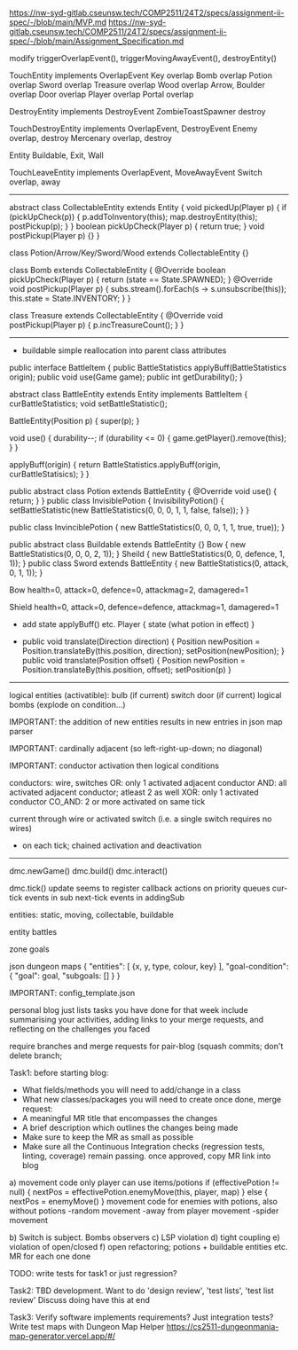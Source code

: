 <!-- SPDX-License-Identifier: zlib-acknowledgement -->

https://nw-syd-gitlab.cseunsw.tech/COMP2511/24T2/specs/assignment-ii-spec/-/blob/main/MVP.md
https://nw-syd-gitlab.cseunsw.tech/COMP2511/24T2/specs/assignment-ii-spec/-/blob/main/Assignment_Specification.md

modify
triggerOverlapEvent(), triggerMovingAwayEvent(), destroyEntity()

TouchEntity implements OverlapEvent
Key overlap
Bomb overlap
Potion overlap
Sword overlap
Treasure overlap
Wood overlap
Arrow, Boulder overlap
Door overlap
Player overlap
Portal overlap

DestroyEntity implements DestroyEvent
ZombieToastSpawner destroy

TouchDestroyEntity implements OverlapEvent, DestroyEvent
Enemy overlap, destroy
Mercenary overlap, destroy

Entity
Buildable, Exit, Wall 

TouchLeaveEntity implements OverlapEvent, MoveAwayEvent
Switch overlap, away

---------------------------------------------------------------------------
abstract class CollectableEntity extends Entity {
  void pickedUp(Player p) {
    if (pickUpCheck(p)) {
      p.addToInventory(this);
      map.destroyEntity(this);
      postPickup(p);
    }
  }
  boolean pickUpCheck(Player p) { return true; }
  void postPickup(Player p) {}
}

class Potion/Arrow/Key/Sword/Wood extends CollectableEntity {}

class Bomb extends CollectableEntity {
  @Override
  boolean pickUpCheck(Player p) {
    return (state == State.SPAWNED);
  }
  @Override
  void postPickup(Player p) {
    subs.stream().forEach(s -> s.unsubscribe(this));
    this.state = State.INVENTORY;
  }
}

class Treasure extends CollectableEntity {
  @Override
  void postPickup(Player p) {
    p.incTreasureCount();
  }
}


---------------------------------------------------------------------------

- buildable simple reallocation into parent class attributes

public interface BattleItem {
    public BattleStatistics applyBuff(BattleStatistics origin);
    public void use(Game game);
    public int getDurability();
}

abstract class BattleEntity extends Entity implements BattleItem {
  curBattleStatistics;
  void setBattleStatistic();

  BattleEntity(Position p) {
    super(p);
  }

  void use() {
      durability--;
      if (durability <= 0) {
          game.getPlayer().remove(this);
      } 
  } 

  applyBuff(origin) {
    return BattleStatistics.applyBuff(origin, curBattleStatisics);
  }
}

public abstract class Potion extends BattleEntity {
  @Override
  void use() { return; }
} 
public class InvisiblePotion {
  InvisibilityPotion() {
    setBattleStatistic(new BattleStatistics(0, 0, 0, 1, 1, false, false));
  }
}

public class InvinciblePotion {
  new BattleStatistics(0, 0, 0, 1, 1, true, true));
}

public abstract class Buildable extends BattleEntity {} 
Bow {
  new BattleStatistics(0, 0, 0, 2, 1)); 
}
Sheild {
  new BattleStatistics(0, 0, defence, 1, 1));
}
public class Sword extends BattleEntity {
  new BattleStatistics(0, attack, 0, 1, 1));
} 

Bow
health=0, attack=0, defence=0, attackmag=2, damagered=1

Shield
health=0, attack=0, defence=defence, attackmag=1, damagered=1
 
- add state applyBuff() etc.
Player {
  state (what potion in effect)
}

-   public void translate(Direction direction) {
      Position newPosition = Position.translateBy(this.position, direction);
      setPosition(newPosition);
    }
    public void translate(Position offset) {
      Position newPosition = Position.translateBy(this.position, offset);
      setPosition(p)
    }

----------------------------

logical entities (activatible): 
bulb (if current) 
switch door (if current)
logical bombs (explode on condition...)

IMPORTANT: the addition of new entities results in new entries in json map parser     

IMPORTANT: cardinally adjacent (so left-right-up-down; no diagonal)

IMPORTANT: conductor activation then logical conditions

conductors:
wire, switches
OR: only 1 activated adjacent conductor
AND: all activated adjacent conductor; atleast 2 as well
XOR: only 1 activated conductor
CO_AND: 2 or more activated on same tick

current through wire or activated switch (i.e. a single switch requires no wires)


- on each tick; chained activation and deactivation

--------------------------------------

dmc.newGame()
dmc.build()
dmc.interact()

dmc.tick()
update seems to register callback actions on priority queues
cur-tick events in sub
next-tick events in addingSub


entities: static, moving, collectable, buildable

entity battles

zone goals

json dungeon maps
{
  "entities": [
    {x, y, type, colour, key}
  ],
  "goal-condition": {
    "goal": goal,
    "subgoals: []
  }
}

IMPORTANT: config_template.json

personal blog just lists tasks you have done for that week
include summarising your activities, adding links to your merge requests, and reflecting on the challenges you faced 

require branches and merge requests for pair-blog
(squash commits; don't delete branch;

Task1:
before starting blog:
 - What fields/methods you will need to add/change in a class
 - What new classes/packages you will need to create
once done, merge request:
 - A meaningful MR title that encompasses the changes
 - A brief description which outlines the changes being made
 - Make sure to keep the MR as small as possible
 - Make sure all the Continuous Integration checks (regression tests, linting, coverage) remain passing.
once approved, copy MR link into blog

a) movement code
only player can use items/potions
if (effectivePotion != null) {
  nextPos = effectivePotion.enemyMove(this, player, map)
} else {
  nextPos = enemyMove()
}
movement code for enemies with potions, also without potions
-random movement
-away from player movement
-spider movement

b) Switch is subject. Bombs observers
c) LSP violation
d) tight coupling 
e) violation of open/closed 
f) open refactoring; potions + buildable entities etc. MR for each one done

TODO: write tests for task1 or just regression?

Task2:
TBD development. Want to do 'design review', 'test lists', 'test list review'
Discuss doing have this at end

Task3:
Verify software implements requirements? Just integration tests?
Write test maps with Dungeon Map Helper https://cs2511-dungeonmania-map-generator.vercel.app/#/

